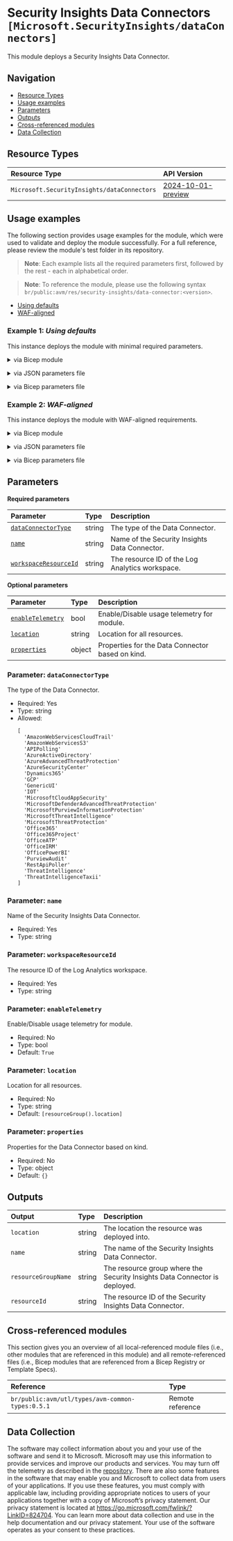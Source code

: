 # Security Insights Data Connectors `[Microsoft.SecurityInsights/dataConnectors]`

This module deploys a Security Insights Data Connector.

## Navigation

- [Resource Types](#Resource-Types)
- [Usage examples](#Usage-examples)
- [Parameters](#Parameters)
- [Outputs](#Outputs)
- [Cross-referenced modules](#Cross-referenced-modules)
- [Data Collection](#Data-Collection)

## Resource Types

| Resource Type | API Version |
| :-- | :-- |
| `Microsoft.SecurityInsights/dataConnectors` | [2024-10-01-preview](https://learn.microsoft.com/en-us/azure/templates/Microsoft.SecurityInsights/2024-10-01-preview/dataConnectors) |

## Usage examples

The following section provides usage examples for the module, which were used to validate and deploy the module successfully. For a full reference, please review the module's test folder in its repository.

>**Note**: Each example lists all the required parameters first, followed by the rest - each in alphabetical order.

>**Note**: To reference the module, please use the following syntax `br/public:avm/res/security-insights/data-connector:<version>`.

- [Using defaults](#example-1-using-defaults)
- [WAF-aligned](#example-2-waf-aligned)

### Example 1: _Using defaults_

This instance deploys the module with minimal required parameters.


<details>

<summary>via Bicep module</summary>

```bicep
module dataConnector 'br/public:avm/res/security-insights/data-connector:<version>' = {
  name: 'dataConnectorDeployment'
  params: {
    // Required parameters
    dataConnectorType: 'MicrosoftThreatIntelligence'
    name: '<name>'
    workspaceResourceId: '<workspaceResourceId>'
    // Non-required parameters
    location: '<location>'
    properties: {
      dataTypes: {
        microsoftEmergingThreatFeed: {
          lookbackPeriod: '2025-01-01T00:00:00Z'
          state: 'Enabled'
        }
      }
      tenantId: '<tenantId>'
    }
  }
}
```

</details>
<p>

<details>

<summary>via JSON parameters file</summary>

```json
{
  "$schema": "https://schema.management.azure.com/schemas/2019-04-01/deploymentParameters.json#",
  "contentVersion": "1.0.0.0",
  "parameters": {
    // Required parameters
    "dataConnectorType": {
      "value": "MicrosoftThreatIntelligence"
    },
    "name": {
      "value": "<name>"
    },
    "workspaceResourceId": {
      "value": "<workspaceResourceId>"
    },
    // Non-required parameters
    "location": {
      "value": "<location>"
    },
    "properties": {
      "value": {
        "dataTypes": {
          "microsoftEmergingThreatFeed": {
            "lookbackPeriod": "2025-01-01T00:00:00Z",
            "state": "Enabled"
          }
        },
        "tenantId": "<tenantId>"
      }
    }
  }
}
```

</details>
<p>

<details>

<summary>via Bicep parameters file</summary>

```bicep-params
using 'br/public:avm/res/security-insights/data-connector:<version>'

// Required parameters
param dataConnectorType = 'MicrosoftThreatIntelligence'
param name = '<name>'
param workspaceResourceId = '<workspaceResourceId>'
// Non-required parameters
param location = '<location>'
param properties = {
  dataTypes: {
    microsoftEmergingThreatFeed: {
      lookbackPeriod: '2025-01-01T00:00:00Z'
      state: 'Enabled'
    }
  }
  tenantId: '<tenantId>'
}
```

</details>
<p>

### Example 2: _WAF-aligned_

This instance deploys the module with WAF-aligned requirements.


<details>

<summary>via Bicep module</summary>

```bicep
module dataConnector 'br/public:avm/res/security-insights/data-connector:<version>' = {
  name: 'dataConnectorDeployment'
  params: {
    // Required parameters
    dataConnectorType: 'MicrosoftThreatIntelligence'
    name: '<name>'
    workspaceResourceId: '<workspaceResourceId>'
    // Non-required parameters
    location: '<location>'
    properties: {
      dataTypes: {
        microsoftEmergingThreatFeed: {
          lookbackPeriod: '2025-01-01T00:00:00Z'
          state: 'Enabled'
        }
      }
      tenantId: '<tenantId>'
    }
  }
}
```

</details>
<p>

<details>

<summary>via JSON parameters file</summary>

```json
{
  "$schema": "https://schema.management.azure.com/schemas/2019-04-01/deploymentParameters.json#",
  "contentVersion": "1.0.0.0",
  "parameters": {
    // Required parameters
    "dataConnectorType": {
      "value": "MicrosoftThreatIntelligence"
    },
    "name": {
      "value": "<name>"
    },
    "workspaceResourceId": {
      "value": "<workspaceResourceId>"
    },
    // Non-required parameters
    "location": {
      "value": "<location>"
    },
    "properties": {
      "value": {
        "dataTypes": {
          "microsoftEmergingThreatFeed": {
            "lookbackPeriod": "2025-01-01T00:00:00Z",
            "state": "Enabled"
          }
        },
        "tenantId": "<tenantId>"
      }
    }
  }
}
```

</details>
<p>

<details>

<summary>via Bicep parameters file</summary>

```bicep-params
using 'br/public:avm/res/security-insights/data-connector:<version>'

// Required parameters
param dataConnectorType = 'MicrosoftThreatIntelligence'
param name = '<name>'
param workspaceResourceId = '<workspaceResourceId>'
// Non-required parameters
param location = '<location>'
param properties = {
  dataTypes: {
    microsoftEmergingThreatFeed: {
      lookbackPeriod: '2025-01-01T00:00:00Z'
      state: 'Enabled'
    }
  }
  tenantId: '<tenantId>'
}
```

</details>
<p>

## Parameters

**Required parameters**

| Parameter | Type | Description |
| :-- | :-- | :-- |
| [`dataConnectorType`](#parameter-dataconnectortype) | string | The type of the Data Connector. |
| [`name`](#parameter-name) | string | Name of the Security Insights Data Connector. |
| [`workspaceResourceId`](#parameter-workspaceresourceid) | string | The resource ID of the Log Analytics workspace. |

**Optional parameters**

| Parameter | Type | Description |
| :-- | :-- | :-- |
| [`enableTelemetry`](#parameter-enabletelemetry) | bool | Enable/Disable usage telemetry for module. |
| [`location`](#parameter-location) | string | Location for all resources. |
| [`properties`](#parameter-properties) | object | Properties for the Data Connector based on kind. |

### Parameter: `dataConnectorType`

The type of the Data Connector.

- Required: Yes
- Type: string
- Allowed:
  ```Bicep
  [
    'AmazonWebServicesCloudTrail'
    'AmazonWebServicesS3'
    'APIPolling'
    'AzureActiveDirectory'
    'AzureAdvancedThreatProtection'
    'AzureSecurityCenter'
    'Dynamics365'
    'GCP'
    'GenericUI'
    'IOT'
    'MicrosoftCloudAppSecurity'
    'MicrosoftDefenderAdvancedThreatProtection'
    'MicrosoftPurviewInformationProtection'
    'MicrosoftThreatIntelligence'
    'MicrosoftThreatProtection'
    'Office365'
    'Office365Project'
    'OfficeATP'
    'OfficeIRM'
    'OfficePowerBI'
    'PurviewAudit'
    'RestApiPoller'
    'ThreatIntelligence'
    'ThreatIntelligenceTaxii'
  ]
  ```

### Parameter: `name`

Name of the Security Insights Data Connector.

- Required: Yes
- Type: string

### Parameter: `workspaceResourceId`

The resource ID of the Log Analytics workspace.

- Required: Yes
- Type: string

### Parameter: `enableTelemetry`

Enable/Disable usage telemetry for module.

- Required: No
- Type: bool
- Default: `True`

### Parameter: `location`

Location for all resources.

- Required: No
- Type: string
- Default: `[resourceGroup().location]`

### Parameter: `properties`

Properties for the Data Connector based on kind.

- Required: No
- Type: object
- Default: `{}`

## Outputs

| Output | Type | Description |
| :-- | :-- | :-- |
| `location` | string | The location the resource was deployed into. |
| `name` | string | The name of the Security Insights Data Connector. |
| `resourceGroupName` | string | The resource group where the Security Insights Data Connector is deployed. |
| `resourceId` | string | The resource ID of the Security Insights Data Connector. |

## Cross-referenced modules

This section gives you an overview of all local-referenced module files (i.e., other modules that are referenced in this module) and all remote-referenced files (i.e., Bicep modules that are referenced from a Bicep Registry or Template Specs).

| Reference | Type |
| :-- | :-- |
| `br/public:avm/utl/types/avm-common-types:0.5.1` | Remote reference |

## Data Collection

The software may collect information about you and your use of the software and send it to Microsoft. Microsoft may use this information to provide services and improve our products and services. You may turn off the telemetry as described in the [repository](https://aka.ms/avm/telemetry). There are also some features in the software that may enable you and Microsoft to collect data from users of your applications. If you use these features, you must comply with applicable law, including providing appropriate notices to users of your applications together with a copy of Microsoft’s privacy statement. Our privacy statement is located at <https://go.microsoft.com/fwlink/?LinkID=824704>. You can learn more about data collection and use in the help documentation and our privacy statement. Your use of the software operates as your consent to these practices.
